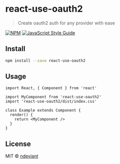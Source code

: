 # react-use-oauth2

> Create oauth2 auth for any provider with ease

[![NPM](https://img.shields.io/npm/v/react-use-oauth2.svg)](https://www.npmjs.com/package/react-use-oauth2) [![JavaScript Style Guide](https://img.shields.io/badge/code_style-standard-brightgreen.svg)](https://standardjs.com)

## Install

```bash
npm install --save react-use-oauth2
```

## Usage

```tsx
import React, { Component } from 'react'

import MyComponent from 'react-use-oauth2'
import 'react-use-oauth2/dist/index.css'

class Example extends Component {
  render() {
    return <MyComponent />
  }
}
```

## License

MIT © [ndeviant](https://github.com/ndeviant)

